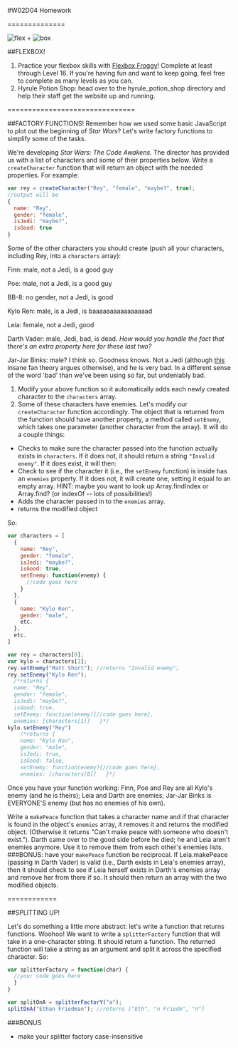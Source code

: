 #W02D04 Homework

==============

![flex](https://encrypted-tbn2.gstatic.com/images?q=tbn:ANd9GcQyZRr5X-s08B04YAnJFpplSZHXRVpqNOwmhoAc1YRBZX5eehElgg) \+
![box](http://hackathon-in-a-box.org/img/box.png)

##FLEXBOX!

1. Practice your flexbox skills with [Flexbox Froggy](http://flexboxfroggy.com/)! Complete at least through Level 16. If you're having fun and want to keep going, feel free to complete as many levels as you can.
1. Hyrule Potion Shop: head over to the hyrule_potion_shop directory and help their staff get the website up and running.

===============================

##FACTORY FUNCTIONS!
Remember how we used some basic JavaScript to plot out the beginning of *Star Wars*? Let's write factory functions to simplify some of the tasks.

We're developing *Star Wars: The Code Awakens*. The director has provided us with a list of characters and some of their properties below. Write a `createCharacter` function that will return an object with the needed properties. For example:
```js
var rey = createCharacter("Rey", "female", "maybe?", true);
//output will be
{
  name: "Rey",
  gender: "female",
  isJedi: "maybe?",
  isGood: true
}
```

Some of the other characters you should create (push all your characters, including Rey, into a `characters` array):

  Finn: male, not a Jedi, is a good guy
  
  Poe: male, not a Jedi, is a good guy
  
  BB-8: no gender, not a Jedi, is good
  
  Kylo Ren: male, is a Jedi, is baaaaaaaaaaaaaaaad
  
  Leia: female, not a Jedi, good
  
  Darth Vader: male, Jedi, bad, is dead. *How would you handle the fact that there's an extra property here for these last two?*
  
  Jar-Jar Binks: male? I think so. Goodness knows. Not a Jedi (although [this](https://www.reddit.com/comments/3qvj6w) insane fan theory   argues otherwise), and he is very bad. In a different sense of the word 'bad' than we've been using so far, but undeniably bad.


1. Modify your above function so it automatically adds each newly created character to the `characters` array.
1. Some of these characters have enemies. Let's modify our `createCharacter` function accordingly. The object that is returned from the function should have another property, a method called `setEnemy`, which takes one parameter (another character from the array). It will do a couple things:
  * Checks to make sure the character passed into the function actually exists in  `characters`. If it does not, it should return a string `"Invalid enemy"`. If it does exist, it will then:
  * Check to see if the character it (i.e., the `setEnemy` function) is inside has an `enemies` property. If it does not, it will create one, setting it equal to an empty array. HINT: maybe you want to look up Array.findIndex or Array.find? (or indexOf -- lots of possibilities!)
  * Adds the character passed in to the `enemies` array.
  * returns the modified object

  So:
  ```js
  var characters = [
    {
      name: "Rey",
      gender: "female",
      isJedi: "maybe?",
      isGood: true,
      setEnemy: function(enemy) {
        //code goes here
      }
    },
    {
      name: "Kylo Ren",
      gender: "male",
      etc.
    },
    etc.
  ]

  var rey = characters[0];
  var kylo = characters[1];
  rey.setEnemy("Matt Short"); //returns "Invalid enemy";
  rey.setEnemy("Kylo Ren");
    /*returns {
    name: "Rey",
    gender: "female",
    isJedi: "maybe?",
    isGood: true,
    setEnemy: function(enemy){//code goes here},
    enemies: [characters[1]]   }*/
  kylo.setEnemy("Rey")
      /*returns {
      name: "Kylo Ren",
      gender: "male",
      isJedi: true,
      isGood: false,
      setEnemy: function(enemy){//code goes here},
      enemies: [characters[0]]   }*/
  ```

  Once you have your function working:
  Finn, Poe and Rey are all Kylo's enemy (and he is theirs); Leia and Darth are enemies; Jar-Jar Binks is EVERYONE'S enemy (but has no enemies of his own).

Write a `makePeace` function that takes a character name and if that character is found in the object's `enemies` array, it removes it and returns the modified object. (Otherwise it returns "Can't make peace with someone who doesn't exist."). Darth came over to the good side before he died; he and Leia aren't enemies anymore. Use it to remove them from each other's enemies lists.
###BONUS: have your `makePeace` function be reciprocal. If Leia.makePeace (passing in Darth Vader) is valid (i.e., Darth exists in Leia's enemies array), then it should check to see if Leia herself exists in Darth's enemies array and remove her from there if so. It should then return an array with the two modified objects.

============ 

##SPLITTING UP!

Let's do something a little more abstract: let's write a function that returns functions. Woohoo! We want to write a `splitterFactory` function that will take in a one-character string. It should return a function. The returned function will take a string as an argument and split it across the specified character. So:
```js
var splitterFactory = function(char) {
  //your code goes here
  }  
}

var splitOnA = splitterFactorY("a");
splitOnA("Ethan Friedman"); //returns ["Eth", "n Friedm", "n"]
```

###BONUS
* make your splitter factory case-insensitive
